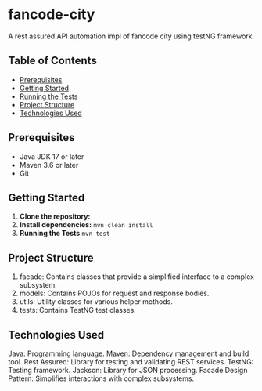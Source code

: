 # fancode-city
A rest assured API automation impl of fancode city using testNG framework 

## Table of Contents
- [Prerequisites](#prerequisites)
- [Getting Started](#getting-started)
- [Running the Tests](#running-the-tests)
- [Project Structure](#project-structure)
- [Technologies Used](#technologies-used)

## Prerequisites

- Java JDK 17 or later
- Maven 3.6 or later
- Git

## Getting Started

1. **Clone the repository:**
2. **Install dependencies:**
    ```mvn clean install```
3. **Running the Tests**
    ```mvn test```

## Project Structure
1. facade: Contains classes that provide a simplified interface to a complex subsystem.
2. models: Contains POJOs for request and response bodies.
3. utils: Utility classes for various helper methods.
4. tests: Contains TestNG test classes.

## Technologies Used
  Java: Programming language.
  Maven: Dependency management and build tool.
  Rest Assured: Library for testing and validating REST services.
  TestNG: Testing framework.
  Jackson: Library for JSON processing.
  Facade Design Pattern: Simplifies interactions with complex subsystems.